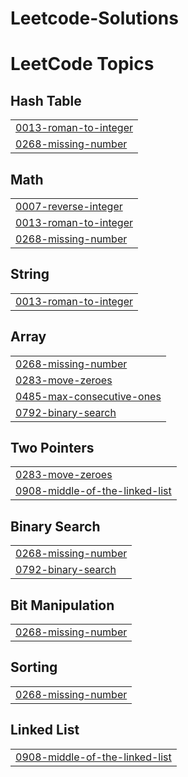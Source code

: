 # Leetcode-Solutions
<!---LeetCode Topics Start-->
# LeetCode Topics
## Hash Table
|  |
| ------- |
| [0013-roman-to-integer](https://github.com/yashysinghal2463/Leetcode-Solutions/tree/master/0013-roman-to-integer) |
| [0268-missing-number](https://github.com/yashysinghal2463/Leetcode-Solutions/tree/master/0268-missing-number) |
## Math
|  |
| ------- |
| [0007-reverse-integer](https://github.com/yashysinghal2463/Leetcode-Solutions/tree/master/0007-reverse-integer) |
| [0013-roman-to-integer](https://github.com/yashysinghal2463/Leetcode-Solutions/tree/master/0013-roman-to-integer) |
| [0268-missing-number](https://github.com/yashysinghal2463/Leetcode-Solutions/tree/master/0268-missing-number) |
## String
|  |
| ------- |
| [0013-roman-to-integer](https://github.com/yashysinghal2463/Leetcode-Solutions/tree/master/0013-roman-to-integer) |
## Array
|  |
| ------- |
| [0268-missing-number](https://github.com/yashysinghal2463/Leetcode-Solutions/tree/master/0268-missing-number) |
| [0283-move-zeroes](https://github.com/yashysinghal2463/Leetcode-Solutions/tree/master/0283-move-zeroes) |
| [0485-max-consecutive-ones](https://github.com/yashysinghal2463/Leetcode-Solutions/tree/master/0485-max-consecutive-ones) |
| [0792-binary-search](https://github.com/yashysinghal2463/Leetcode-Solutions/tree/master/0792-binary-search) |
## Two Pointers
|  |
| ------- |
| [0283-move-zeroes](https://github.com/yashysinghal2463/Leetcode-Solutions/tree/master/0283-move-zeroes) |
| [0908-middle-of-the-linked-list](https://github.com/yashysinghal2463/Leetcode-Solutions/tree/master/0908-middle-of-the-linked-list) |
## Binary Search
|  |
| ------- |
| [0268-missing-number](https://github.com/yashysinghal2463/Leetcode-Solutions/tree/master/0268-missing-number) |
| [0792-binary-search](https://github.com/yashysinghal2463/Leetcode-Solutions/tree/master/0792-binary-search) |
## Bit Manipulation
|  |
| ------- |
| [0268-missing-number](https://github.com/yashysinghal2463/Leetcode-Solutions/tree/master/0268-missing-number) |
## Sorting
|  |
| ------- |
| [0268-missing-number](https://github.com/yashysinghal2463/Leetcode-Solutions/tree/master/0268-missing-number) |
## Linked List
|  |
| ------- |
| [0908-middle-of-the-linked-list](https://github.com/yashysinghal2463/Leetcode-Solutions/tree/master/0908-middle-of-the-linked-list) |
<!---LeetCode Topics End-->